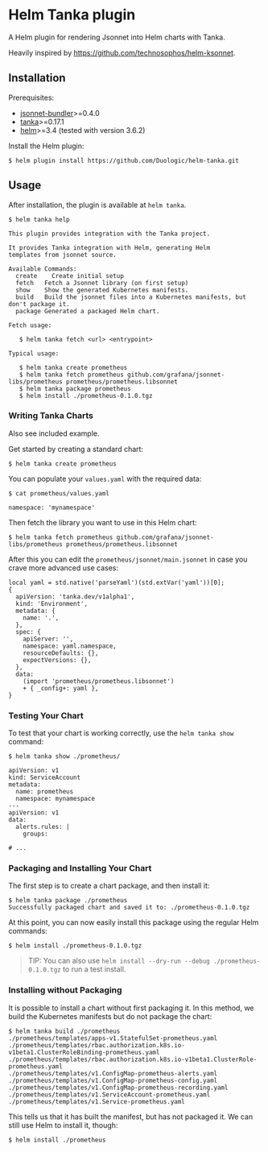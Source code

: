 # Helm Tanka plugin

A Helm plugin for rendering Jsonnet into Helm charts with Tanka.

Heavily inspired by https://github.com/technosophos/helm-ksonnet.

## Installation

Prerequisites:

* [jsonnet-bundler](https://github.com/jsonnet-bundler/jsonnet-bundler/)>=0.4.0
* [tanka](https://tanka.dev/)>=0.17.1
* [helm](https://helm.sh/)>=3.4 (tested with version 3.6.2)

Install the Helm plugin:

```console
$ helm plugin install https://github.com/Duologic/helm-tanka.git
```

## Usage

After installation, the plugin is available at `helm tanka`.

```console
$ helm tanka help

This plugin provides integration with the Tanka project.

It provides Tanka integration with Helm, generating Helm
templates from jsonnet source.

Available Commands:
  create    Create initial setup
  fetch   Fetch a Jsonnet library (on first setup)
  show    Show the generated Kubernetes manifests.
  build   Build the jsonnet files into a Kubernetes manifests, but don't package it.
  package Generated a packaged Helm chart.

Fetch usage:

   $ helm tanka fetch <url> <entrypoint>

Typical usage:

   $ helm tanka create prometheus
   $ helm tanka fetch prometheus github.com/grafana/jsonnet-libs/prometheus prometheus/prometheus.libsonnet
   $ helm tanka package prometheus
   $ helm install ./prometheus-0.1.0.tgz 

```

### Writing Tanka Charts

Also see included example.

Get started by creating a standard chart:

```console
$ helm tanka create prometheus
```

You can populate your `values.yaml` with the required data:

```console
$ cat prometheus/values.yaml

namespace: 'mynamespace'
```

Then fetch the library you want to use in this Helm chart:

```console
$ helm tanka fetch prometheus github.com/grafana/jsonnet-libs/prometheus prometheus/prometheus.libsonnet
```

After this you can edit the `prometheus/jsonnet/main.jsonnet` in case you crave more advanced use cases:

```jsonnet
local yaml = std.native('parseYaml')(std.extVar('yaml'))[0];
{
  apiVersion: 'tanka.dev/v1alpha1',
  kind: 'Environment',
  metadata: {
    name: '.',
  },
  spec: {
    apiServer: '',
    namespace: yaml.namespace,
    resourceDefaults: {},
    expectVersions: {},
  },
  data:
    (import 'prometheus/prometheus.libsonnet')
    + { _config+: yaml },
}
```


### Testing Your Chart

To test that your chart is working correctly, use the `helm tanka show` command:

```console
$ helm tanka show ./prometheus/

apiVersion: v1
kind: ServiceAccount
metadata:
  name: prometheus
  namespace: mynamespace
---
apiVersion: v1
data:
  alerts.rules: |
    groups:

# ...
```

### Packaging and Installing Your Chart

The first step is to create a chart package, and then install it:

```console
$ helm tanka package ./prometheus
Successfully packaged chart and saved it to: ./prometheus-0.1.0.tgz
```


At this point, you can now easily install this package using the regular Helm commands:

```console
$ helm install ./prometheus-0.1.0.tgz
```

> TIP: You can also use `helm install --dry-run --debug ./prometheus-0.1.0.tgz` to run a test install.

### Installing without Packaging

It is possible to install a chart without first packaging it. In this method, we build the Kubernetes manifests but do not package the chart:

```console
$ helm tanka build ./prometheus
./prometheus/templates/apps-v1.StatefulSet-prometheus.yaml
./prometheus/templates/rbac.authorization.k8s.io-v1beta1.ClusterRoleBinding-prometheus.yaml
./prometheus/templates/rbac.authorization.k8s.io-v1beta1.ClusterRole-prometheus.yaml
./prometheus/templates/v1.ConfigMap-prometheus-alerts.yaml
./prometheus/templates/v1.ConfigMap-prometheus-config.yaml
./prometheus/templates/v1.ConfigMap-prometheus-recording.yaml
./prometheus/templates/v1.ServiceAccount-prometheus.yaml
./prometheus/templates/v1.Service-prometheus.yaml
```

This tells us that it has built the manifest, but has not packaged it. We can still use Helm to install it, though:

```console
$ helm install ./prometheus
```
